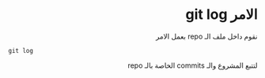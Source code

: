 <div dir=rtl>

# الامر git log

نقوم داخل ملف الـ repo بعمل الامر <br/>

</div>

`git log` <br/>

<div dir=rtl>

لتتبع المشروع والـ commits الخاصة بالـ repo
<br/>

</div>

